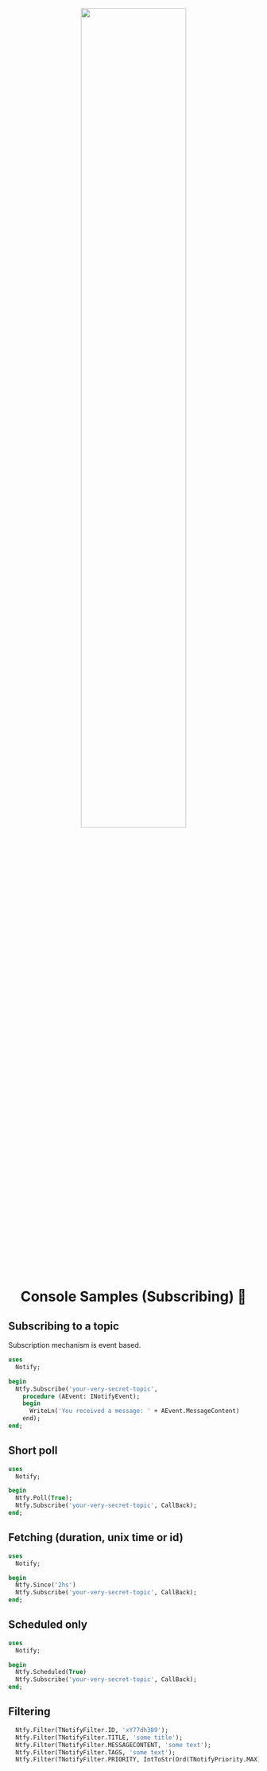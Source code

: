 <div align="center">
  <img src="../../../img/delphi-notify.png" width="65%">
</div>

<div align="center">

# Console Samples (Subscribing) 🧪

</div>

## Subscribing to a topic

Subscription mechanism is event based. 

``` pascal
uses
  Notify;

begin
  Ntfy.Subscribe('your-very-secret-topic', 
    procedure (AEvent: INotifyEvent);
    begin
      WriteLn('You received a message: ' + AEvent.MessageContent)
    end);
end;

```

## Short poll

``` pascal
uses
  Notify;

begin
  Ntfy.Poll(True);
  Ntfy.Subscribe('your-very-secret-topic', CallBack);
end;
```

## Fetching (duration, unix time or id)

``` pascal
uses
  Notify;

begin
  Ntfy.Since('2hs')
  Ntfy.Subscribe('your-very-secret-topic', CallBack);
end;
```


## Scheduled only

``` pascal
uses
  Notify;

begin
  Ntfy.Scheduled(True)
  Ntfy.Subscribe('your-very-secret-topic', CallBack);
end;
```

## Filtering

``` pascal
  Ntfy.Filter(TNotifyFilter.ID, 'xY77dh389');
  Ntfy.Filter(TNotifyFilter.TITLE, 'some title');
  Ntfy.Filter(TNotifyFilter.MESSAGECONTENT, 'some text');
  Ntfy.Filter(TNotifyFilter.TAGS, 'some text');
  Ntfy.Filter(TNotifyFilter.PRIORITY, IntToStr(Ord(TNotifyPriority.MAX)));      
```